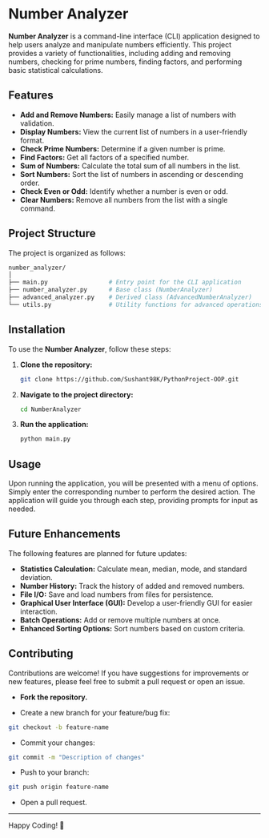 # Number Analyzer

**Number Analyzer** is a command-line interface (CLI) application designed to help users analyze and manipulate numbers efficiently. This project provides a variety of functionalities, including adding and removing numbers, checking for prime numbers, finding factors, and performing basic statistical calculations.

## Features
- **Add and Remove Numbers:** Easily manage a list of numbers with validation.
- **Display Numbers:** View the current list of numbers in a user-friendly format.
- **Check Prime Numbers:** Determine if a given number is prime.
- **Find Factors:** Get all factors of a specified number.
- **Sum of Numbers:** Calculate the total sum of all numbers in the list.
- **Sort Numbers:** Sort the list of numbers in ascending or descending order.
- **Check Even or Odd:** Identify whether a number is even or odd.
- **Clear Numbers:** Remove all numbers from the list with a single command.

## Project Structure

The project is organized as follows:
```bash
number_analyzer/
│
├── main.py                 # Entry point for the CLI application
├── number_analyzer.py      # Base class (NumberAnalyzer)
├── advanced_analyzer.py    # Derived class (AdvancedNumberAnalyzer)
└── utils.py                # Utility functions for advanced operations
```

## Installation

To use the **Number Analyzer**, follow these steps:

1. **Clone the repository:**
   ```bash
   git clone https://github.com/Sushant98K/PythonProject-OOP.git
   ```

2. **Navigate to the project directory:**
   ```bash
   cd NumberAnalyzer
   ```

3. **Run the application:**
   ```bash
   python main.py
   ```

## Usage

Upon running the application, you will be presented with a menu of options. Simply enter the corresponding number to perform the desired action. The application will guide you through each step, providing prompts for input as needed.

## Future Enhancements

The following features are planned for future updates:
- **Statistics Calculation:** Calculate mean, median, mode, and standard deviation.
- **Number History:** Track the history of added and removed numbers.
- **File I/O:** Save and load numbers from files for persistence.
- **Graphical User Interface (GUI):** Develop a user-friendly GUI for easier interaction.
- **Batch Operations:** Add or remove multiple numbers at once.
- **Enhanced Sorting Options:** Sort numbers based on custom criteria.

## Contributing

Contributions are welcome! If you have suggestions for improvements or new features, please feel free to submit a pull request or open an issue.

- **Fork the repository.**

- Create a new branch for your feature/bug fix:
```bash
git checkout -b feature-name
```
- Commit your changes:
```bash
git commit -m "Description of changes"
```
- Push to your branch:
```bash
git push origin feature-name
```
- Open a pull request.

---

Happy Coding! 🎉